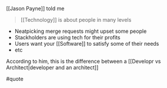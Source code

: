 [[Jason Payne]] told me

> [[Technology]] is about people in many levels

- Neatpicking merge requests might upset some people
- Stackholders are using tech for their profits
- Users want your [[Software]] to satisfy some of their needs
- etc

According to him, this is the difference between a [[Developr vs Architect|developer and an architect]]

#quote